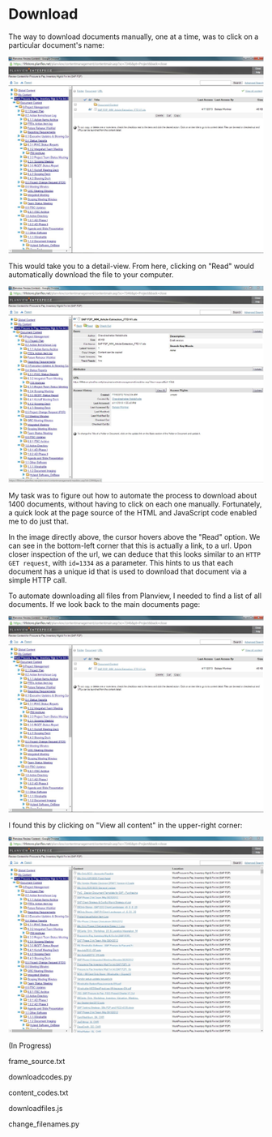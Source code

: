 Download
========

The way to download documents manually, one at a time, was to click on a particular document's name:

![Main Page](https://github.com/rishikapadia/99-Internship/blob/master/Planview-EPM%20Migration/planview-pics/main.jpg)

This would take you to a detail-view. From here, clicking on "Read" would automatically download the file to your computer.

![Read Document](https://github.com/rishikapadia/99-Internship/blob/master/Planview-EPM%20Migration/planview-pics/read.jpg)

My task was to figure out how to automate the process to download about 1400 documents, without having to click on each one manually. Fortunately, a quick look at the page source of the HTML and JavaScript code enabled me to do just that.

In the image directly above, the cursor hovers above the "Read" option. We can see in the bottom-left corner that this is actually a link, to a url. Upon closer inspection of the url, we can deduce that this looks similar to an <code>HTTP GET request</code>, with <code>id=1334</code> as a parameter. This hints to us that each document has a unique id that is used to download that document via a simple HTTP call.

To automate downloading all files from Planview, I needed to find a list of all documents. If we look back to the main documents page:

![Main Page](https://github.com/rishikapadia/99-Internship/blob/master/Planview-EPM%20Migration/planview-pics/main.jpg)

I found this by clicking on "View all content" in the upper-right corner:

![View all content](https://github.com/rishikapadia/99-Internship/blob/master/Planview-EPM%20Migration/planview-pics/view_content.jpg)




(In Progress)



frame_source.txt

downloadcodes.py

content_codes.txt

downloadfiles.js

change_filenames.py

